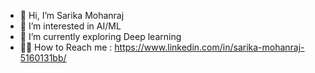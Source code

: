 - 👋 Hi, I’m Sarika Mohanraj
- 👀 I’m interested in AI/ML
- 🌱 I’m currently exploring Deep learning
- 🤸‍♂️ How to Reach me : https://www.linkedin.com/in/sarika-mohanraj-5160131bb/


